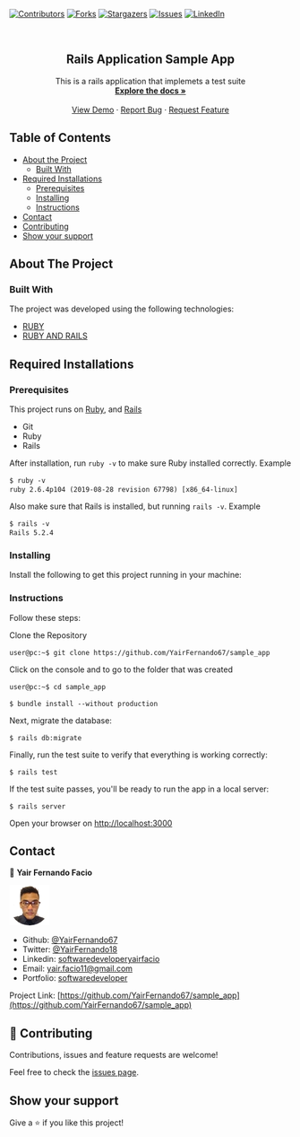 [![Contributors][contributors-shield]][contributors-url]
[![Forks][forks-shield]][forks-url]
[![Stargazers][stars-shield]][stars-url]
[![Issues][issues-shield]][issues-url]
[![LinkedIn][linkedin-shield2]][linkedin-url2]

<!-- PROJECT LOGO -->
<br />
<p align="center">
 <h2 align="center"> Rails Application Sample App </h2>

  <p align="center">
    This is a rails application that implemets a test suite
    <br />
    <a href="https://github.com/YairFernando67/sample_app"><strong>Explore the docs »</strong></a>
    <br />
    <br />
    <a href="https://github.com/YairFernando67/sample_app">View Demo</a>
    ·
    <a href="https://github.com/YairFernando67/sample_app/issues">Report Bug</a>
    ·
    <a href="https://github.com/YairFernando67/sample_app/issues">Request Feature</a>
  </p>

</p>

## Table of Contents
* [About the Project](#about-the-project)
  * [Built With](#built-with)
* [Required Installations](#Required-Installations)
  * [Prerequisites](#Prerequisites)
  * [Installing](#Installing)
  * [Instructions](#Instructions)
* [Contact](#contact)
* [Contributing](#Contributing)
* [Show your support](#Show-your-support)

## About The Project

### Built With
The project was developed using the following technologies:
- [RUBY](https://www.ruby-lang.org/es/)
- [RUBY AND RAILS](https://rubyonrails.org/)

## Required Installations

### Prerequisites

This project runs on [Ruby](https://www.ruby-lang.org/en/documentation/installation/), and [Rails](http://installrails.com/)

* Git 
* Ruby
* Rails

After installation, run `ruby -v` to make sure Ruby installed correctly. Example
```
$ ruby -v
ruby 2.6.4p104 (2019-08-28 revision 67798) [x86_64-linux]
```

Also make sure that Rails is installed, but running `rails -v`. 
Example
```
$ rails -v
Rails 5.2.4
```

### Installing

<p>Install the following to get this project running in your machine:</p>

### Instructions

<p>Follow these steps:</p>

Clone the Repository

```Shell
user@pc:~$ git clone https://github.com/YairFernando67/sample_app
```

Click on the console and to go to the folder that was created

```Shell
user@pc:~$ cd sample_app
```

```
$ bundle install --without production
```

Next, migrate the database:

```
$ rails db:migrate
```

Finally, run the test suite to verify that everything is working correctly:

```
$ rails test
```

If the test suite passes, you'll be ready to run the app in a local server:

```
$ rails server
```


Open your browser on [http://localhost:3000](http://localhost:3000)

## Contact

👤 **Yair Fernando Facio**

<a href="https://yairfernando67.github.io/Portfolio/" target="_blank">
    
  ![Screenshot Image](app/assets/images/logo.jpg) 

</a>

- Github: [@YairFernando67](https://github.com/YairFernando67)
- Twitter: [@YairFernando18](https://twitter.com/YairFernando18)
- Linkedin: [softwaredeveloperyairfacio](https://www.linkedin.com/in/softwaredeveloperyairfacio/)
- Email: [yair.facio11@gmail.com](https://mail.google.com/mail/?view=cm&fs=1&tf=1&to=yair.facio11@gmail.com)
- Portfolio: [softwaredeveloper](https://yairfernando67.github.io/Portfolio/)

<p align="center">

  Project Link: [https://github.com/YairFernando67/sample_app](https://github.com/YairFernando67/sample_app)

</p>

## 🤝 Contributing

Contributions, issues and feature requests are welcome!

Feel free to check the [issues page](https://github.com/YairFernando67/sample_app/issues).

## Show your support

Give a ⭐️ if you like this project!

<!-- MARKDOWN LINKS & IMAGES -->
[contributors-shield]: https://img.shields.io/github/contributors/YairFernando67/React-APIStarWars.svg?style=flat-square
[contributors-url]: https://github.com/YairFernando67/sample_app/graphs/contributors
[forks-shield]: https://img.shields.io/github/forks/YairFernando67/React-APIStarWars.svg?style=flat-square
[forks-url]: https://github.com/YairFernando67/sample_app/network/members
[stars-shield]: https://img.shields.io/github/stars/YairFernando67/React-APIStarWars.svg?style=flat-square
[stars-url]: https://github.com/YairFernando67/sample_app/stargazers
[issues-shield]: https://img.shields.io/github/issues/YairFernando67/React-APIStarWars.svg?style=flat-square
[issues-url]: https://github.com/YairFernando67/sample_app/issues
[license-shield]: https://img.shields.io/github/license/YairFernando67/React-APIStarWars.svg?style=flat-square
[license-url]: https://github.com/YairFernando67/sample_app/blob/master/LICENSE.txt
[linkedin-shield2]: https://img.shields.io/badge/-LinkedIn-black.svg?style=flat-square&logo=linkedin&colorB=555
[linkedin-url2]: https://www.linkedin.com/in/softwaredeveloperyairfacio/

